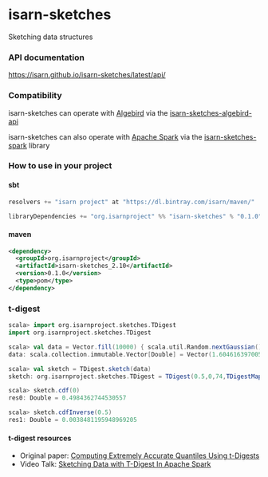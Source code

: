 # isarn-sketches
Sketching data structures

### API documentation
https://isarn.github.io/isarn-sketches/latest/api/

### Compatibility
isarn-sketches can operate with [Algebird](https://twitter.github.io/algebird/) via the
[isarn-sketches-algebird-api](https://github.com/isarn/isarn-sketches-algebird-api)

isarn-sketches can also operate with [Apache Spark](https://github.com/apache/spark) via the [isarn-sketches-spark](https://github.com/isarn/isarn-sketches-spark) library

### How to use in your project

#### sbt
``` scala
resolvers += "isarn project" at "https://dl.bintray.com/isarn/maven/"

libraryDependencies += "org.isarnproject" %% "isarn-sketches" % "0.1.0"
```

#### maven
``` xml
<dependency> 
  <groupId>org.isarnproject</groupId>
  <artifactId>isarn-sketches_2.10</artifactId> 
  <version>0.1.0</version>
  <type>pom</type> 
</dependency>
```

### t-digest
``` scala
scala> import org.isarnproject.sketches.TDigest
import org.isarnproject.sketches.TDigest

scala> val data = Vector.fill(10000) { scala.util.Random.nextGaussian() }
data: scala.collection.immutable.Vector[Double] = Vector(1.6046163970051968, 0.44151418924289004, ...

scala> val sketch = TDigest.sketch(data)
sketch: org.isarnproject.sketches.TDigest = TDigest(0.5,0,74,TDigestMap(-3.819069044174932 -> (1.0, 1.0), ...

scala> sketch.cdf(0)
res0: Double = 0.4984362744530557

scala> sketch.cdfInverse(0.5)
res1: Double = 0.0038481195948969205
```

#### t-digest resources
* Original paper: [Computing Extremely Accurate Quantiles Using t-Digests](https://github.com/tdunning/t-digest/blob/master/docs/t-digest-paper/histo.pdf)
* Video Talk: [Sketching Data with T-Digest In Apache Spark](https://youtu.be/ETUYhEZRtWE)
